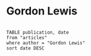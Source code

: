 # Gordon Lewis

```dataview

TABLE publication, date
from "articles"
where author = "Gordon Lewis"
sort date DESC

```
